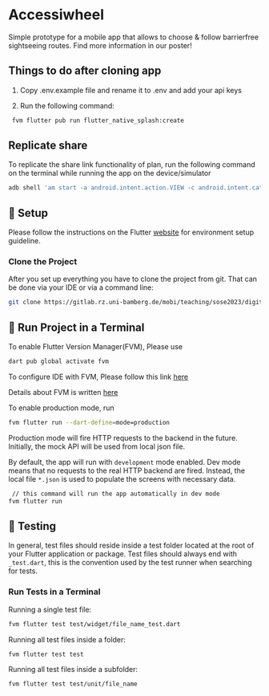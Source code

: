 # Accessiwheel

Simple prototype for a mobile app that allows to choose & follow barrierfree sightseeing routes. Find more information in our poster!

## Things to do after cloning app

1) Copy .env.example file and rename it to .env and add your api keys

2) Run the following command:

```sh
 fvm flutter pub run flutter_native_splash:create
```

## Replicate share

To replicate the share link functionality of plan, run the following command on the terminal while running the app on the device/simulator

```sh
adb shell 'am start -a android.intent.action.VIEW -c android.intent.category.BROWSABLE -d "http://accessiwheel.com/plan"' com.example.wheelmap
```

## :rocket: Setup

Please follow the instructions on the Flutter [website](https://flutter.dev/docs/get-started/install) for environment setup guideline.

### Clone the Project

After you set up everything you have to clone the project from git. That can be done via your IDE or via a command line:

```sh
git clone https://gitlab.rz.uni-bamberg.de/mobi/teaching/sose2023/digitalhealth/wheelmap.git
```

## :rocket: Run Project in a Terminal

To enable Flutter Version Manager(FVM), Please use

```sh
dart pub global activate fvm
```

To configure IDE with FVM, Please follow this link [here](https://fvm.app/docs/getting_started/configuration)

Details about FVM is written [here](https://fvm.app/docs/getting_started/overview)

To enable production mode, run

```sh
fvm flutter run --dart-define=mode=production
```

Production mode will fire HTTP requests to the backend in the future. Initially, the mock API will be used from local json file.

By default, the app will run with `development` mode enabled. Dev mode means that no requests to the real HTTP backend are fired. Instead, the local file `*.json` is used to populate the screens with necessary data.

```sh
 // this command will run the app automatically in dev mode
fvm flutter run
```

## :bug: Testing

In general, test files should reside inside a test folder located at the root of your Flutter application or package.
Test files should always end with `_test.dart`, this is the convention used by the test runner when searching for tests.

### Run Tests in a Terminal

Running a single test file:

```sh
fvm flutter test test/widget/file_name_test.dart
```

Running all test files inside a folder:

```sh
fvm flutter test test
```

Running all test files inside a subfolder:

```sh
fvm flutter test test/unit/file_name
```
